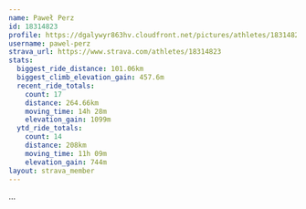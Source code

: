 ```yaml
---
name: Paweł Perz
id: 18314823
profile: https://dgalywyr863hv.cloudfront.net/pictures/athletes/18314823/5244308/1/large.jpg
username: pawel-perz
strava_url: https://www.strava.com/athletes/18314823
stats:
  biggest_ride_distance: 101.06km
  biggest_climb_elevation_gain: 457.6m
  recent_ride_totals:
    count: 17
    distance: 264.66km
    moving_time: 14h 28m
    elevation_gain: 1099m
  ytd_ride_totals:
    count: 14
    distance: 208km
    moving_time: 11h 09m
    elevation_gain: 744m
layout: strava_member
--- 
```

...

